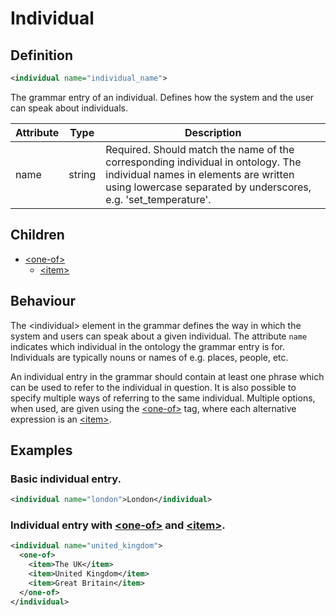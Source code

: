 # Individual
## Definition
```xml
<individual name="individual_name">
```

The grammar entry of an individual. Defines how the system and the user can speak about individuals.

Attribute | Type | Description |
--- | --- | --- |
name | string | Required. Should match the name of the corresponding individual in ontology. The individual names in <individual> elements are written using lowercase separated by underscores, e.g. 'set_temperature'. |

## Children

- [<one-of\>](/dialog-domain-description-definition/grammar/children/one-of)
    - [<item\>](/dialog-domain-description-definition/grammar/children/item)

## Behaviour

The <individual\> element in the grammar defines the way in which the system and users can speak about a given individual. The attribute `name` indicates which individual in the ontology the grammar entry is for. Individuals are typically nouns or names of e.g. places, people, etc.

An individual entry in the grammar should contain at least one phrase which can be used to refer to the individual in question. It is also possible to specify multiple ways of referring to the same individual. Multiple options, when used, are given using the [<one-of\>](/dialog-domain-description-definition/grammar/children/one-of) tag, where each alternative expression is an [<item\>](/dialog-domain-description-definition/grammar/children/item).

## Examples

### Basic individual entry.

```xml
<individual name="london">London</individual>
```

### Individual entry with [<one-of\>](/dialog-domain-description-definition/grammar/children/one-of) and [<item\>](/dialog-domain-description-definition/grammar/children/item).

```xml
<individual name="united_kingdom">
  <one-of>
    <item>The UK</item>
    <item>United Kingdom</item>
    <item>Great Britain</item>
  </one-of>
</individual>
```
